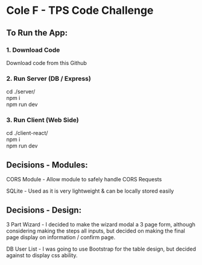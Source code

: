 # Cole F - TPS Code Challenge

## To Run the App:

### 1. Download Code

Download code from this Github

### 2. Run Server (DB / Express)

cd ./server/<br/>
npm i<br/>
npm run dev

### 3. Run Client (Web Side)

cd ./client-react/<br/>
npm i<br/>
npm run dev

## Decisions - Modules:

CORS Module - Allow module to safely handle CORS Requests

SQLite - Used as it is very lightweight & can be locally stored easily

## Decisions - Design:

3 Part Wizard - I decided to make the wizard modal a 3 page form, although considering making the steps all inputs, but decided on making the final page display on information / confirm page.

DB User List - I was going to use Bootstrap for the table design, but decided against to display css ability.
